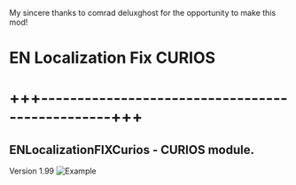 My sincere thanks to comrad deluxghost for the opportunity to make this mod!

# EN Localization Fix CURIOS
# +++------------------------------------------------+++

## ENLocalizationFIXCurios - CURIOS module.
Version 1.99
![Example](https://staticdelivery.nexusmods.com/mods/4943/images/210/210-1703185209-372493805.jpeg)
